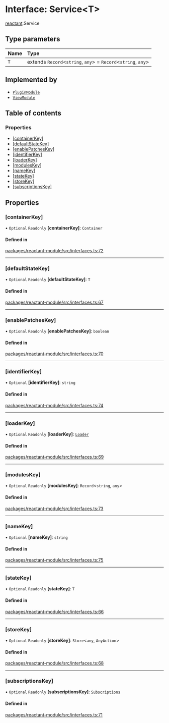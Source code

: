 # Interface: Service<T\>

[reactant](../modules/reactant.md).Service

## Type parameters

| Name | Type |
| :------ | :------ |
| `T` | extends `Record`<`string`, `any`\> = `Record`<`string`, `any`\> |

## Implemented by

- [`PluginModule`](../classes/reactant.PluginModule.md)
- [`ViewModule`](../classes/reactant.ViewModule.md)

## Table of contents

### Properties

- [[containerKey]](reactant.Service.md#[containerkey])
- [[defaultStateKey]](reactant.Service.md#[defaultstatekey])
- [[enablePatchesKey]](reactant.Service.md#[enablepatcheskey])
- [[identifierKey]](reactant.Service.md#[identifierkey])
- [[loaderKey]](reactant.Service.md#[loaderkey])
- [[modulesKey]](reactant.Service.md#[moduleskey])
- [[nameKey]](reactant.Service.md#[namekey])
- [[stateKey]](reactant.Service.md#[statekey])
- [[storeKey]](reactant.Service.md#[storekey])
- [[subscriptionsKey]](reactant.Service.md#[subscriptionskey])

## Properties

### [containerKey]

• `Optional` `Readonly` **[containerKey]**: `Container`

#### Defined in

[packages/reactant-module/src/interfaces.ts:72](https://github.com/unadlib/reactant/blob/46d47605/packages/reactant-module/src/interfaces.ts#L72)

___

### [defaultStateKey]

• `Optional` `Readonly` **[defaultStateKey]**: `T`

#### Defined in

[packages/reactant-module/src/interfaces.ts:67](https://github.com/unadlib/reactant/blob/46d47605/packages/reactant-module/src/interfaces.ts#L67)

___

### [enablePatchesKey]

• `Optional` `Readonly` **[enablePatchesKey]**: `boolean`

#### Defined in

[packages/reactant-module/src/interfaces.ts:70](https://github.com/unadlib/reactant/blob/46d47605/packages/reactant-module/src/interfaces.ts#L70)

___

### [identifierKey]

• `Optional` **[identifierKey]**: `string`

#### Defined in

[packages/reactant-module/src/interfaces.ts:74](https://github.com/unadlib/reactant/blob/46d47605/packages/reactant-module/src/interfaces.ts#L74)

___

### [loaderKey]

• `Optional` `Readonly` **[loaderKey]**: [`Loader`](../modules/reactant.md#loader)

#### Defined in

[packages/reactant-module/src/interfaces.ts:69](https://github.com/unadlib/reactant/blob/46d47605/packages/reactant-module/src/interfaces.ts#L69)

___

### [modulesKey]

• `Optional` `Readonly` **[modulesKey]**: `Record`<`string`, `any`\>

#### Defined in

[packages/reactant-module/src/interfaces.ts:73](https://github.com/unadlib/reactant/blob/46d47605/packages/reactant-module/src/interfaces.ts#L73)

___

### [nameKey]

• `Optional` **[nameKey]**: `string`

#### Defined in

[packages/reactant-module/src/interfaces.ts:75](https://github.com/unadlib/reactant/blob/46d47605/packages/reactant-module/src/interfaces.ts#L75)

___

### [stateKey]

• `Optional` `Readonly` **[stateKey]**: `T`

#### Defined in

[packages/reactant-module/src/interfaces.ts:66](https://github.com/unadlib/reactant/blob/46d47605/packages/reactant-module/src/interfaces.ts#L66)

___

### [storeKey]

• `Optional` `Readonly` **[storeKey]**: `Store`<`any`, `AnyAction`\>

#### Defined in

[packages/reactant-module/src/interfaces.ts:68](https://github.com/unadlib/reactant/blob/46d47605/packages/reactant-module/src/interfaces.ts#L68)

___

### [subscriptionsKey]

• `Optional` `Readonly` **[subscriptionsKey]**: [`Subscriptions`](../modules/reactant.md#subscriptions)

#### Defined in

[packages/reactant-module/src/interfaces.ts:71](https://github.com/unadlib/reactant/blob/46d47605/packages/reactant-module/src/interfaces.ts#L71)
